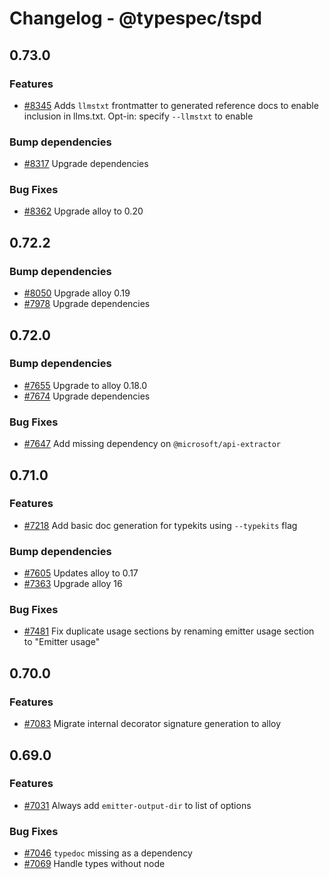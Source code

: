 # Changelog - @typespec/tspd

## 0.73.0

### Features

- [#8345](https://github.com/microsoft/typespec/pull/8345) Adds `llmstxt` frontmatter to generated reference docs to enable inclusion in llms.txt. Opt-in: specify `--llmstxt` to enable

### Bump dependencies

- [#8317](https://github.com/microsoft/typespec/pull/8317) Upgrade dependencies

### Bug Fixes

- [#8362](https://github.com/microsoft/typespec/pull/8362) Upgrade alloy to 0.20


## 0.72.2

### Bump dependencies

- [#8050](https://github.com/microsoft/typespec/pull/8050) Upgrade alloy 0.19
- [#7978](https://github.com/microsoft/typespec/pull/7978) Upgrade dependencies


## 0.72.0

### Bump dependencies

- [#7655](https://github.com/microsoft/typespec/pull/7655) Upgrade to alloy 0.18.0
- [#7674](https://github.com/microsoft/typespec/pull/7674) Upgrade dependencies

### Bug Fixes

- [#7647](https://github.com/microsoft/typespec/pull/7647) Add missing dependency on `@microsoft/api-extractor`


## 0.71.0

### Features

- [#7218](https://github.com/microsoft/typespec/pull/7218) Add basic doc generation for typekits using `--typekits` flag

### Bump dependencies

- [#7605](https://github.com/microsoft/typespec/pull/7605) Updates alloy to 0.17
- [#7363](https://github.com/microsoft/typespec/pull/7363) Upgrade alloy 16

### Bug Fixes

- [#7481](https://github.com/microsoft/typespec/pull/7481) Fix duplicate usage sections by renaming emitter usage section to "Emitter usage"


## 0.70.0

### Features

- [#7083](https://github.com/microsoft/typespec/pull/7083) Migrate internal decorator signature generation to alloy




## 0.69.0

### Features

- [#7031](https://github.com/microsoft/typespec/pull/7031) Always add `emitter-output-dir` to list of options

### Bug Fixes

- [#7046](https://github.com/microsoft/typespec/pull/7046) `typedoc` missing as a dependency
- [#7069](https://github.com/microsoft/typespec/pull/7069) Handle types without node

